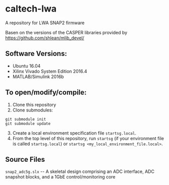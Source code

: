# caltech-lwa
A repository for LWA SNAP2 firmware

Basen on the versions of the CASPER libraries provided by https://github.com/shlean/mlib_devel/

## Software Versions:
- Ubuntu 16.04
- Xilinx Vivado System Edition 2016.4
- MATLAB/Simulink 2016b

## To open/modify/compile:

1. Clone this repository
2. Clone submodules:
```
git submodule init
git submodule update
```
3. Create a local environment specification file `startsg.local`.
4. From the top level of this repository, run `startsg` (if your environment file is called `startsg.local`) or `startsg <my_local_environment_file.local>`.

## Source Files
`snap2_adc5g.slx` -- A skeletal design comprising an ADC interface, ADC snapshot blocks, and a 1GbE control/monitoring core
